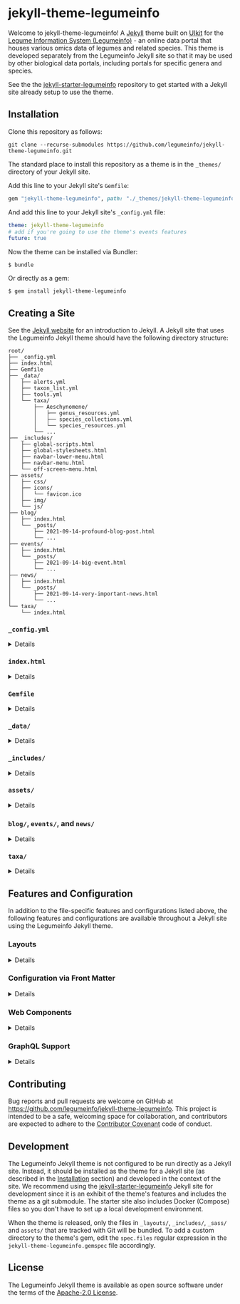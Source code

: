 # jekyll-theme-legumeinfo

Welcome to jekyll-theme-legumeinfo!
A [Jekyll](https://jekyllrb.com/) theme built on [UIkit](https://getuikit.com/) for the [Legume Information System (Legumeinfo)](https://legumeinfo.org/) - an online data portal that houses various omics data of legumes and related species.
This theme is developed separately from the Legumeinfo Jekyll site so that it may be used by other biological data portals, including portals for specific genera and species.

See the the [jekyll-starter-legumeinfo](https://github.com/legumeinfo/jekyll-starter-legumeinfo) repository to get started with a Jekyll site already setup to use the theme.


## Installation

Clone this repository as follows:

    git clone --recurse-submodules https://github.com/legumeinfo/jekyll-theme-legumeinfo.git

The standard place to install this repository as a theme is in the `_themes/` directory of your Jekyll site.

Add this line to your Jekyll site's `Gemfile`:

```ruby
gem "jekyll-theme-legumeinfo", path: "./_themes/jekyll-theme-legumeinfo"
```

And add this line to your Jekyll site's `_config.yml` file:

```yaml
theme: jekyll-theme-legumeinfo
# add if you're going to use the theme's events features
future: true
```

Now the theme can be installed via Bundler:

    $ bundle

Or directly as a gem:

    $ gem install jekyll-theme-legumeinfo


## Creating a Site

See the [Jekyll website](https://jekyllrb.com/) for an introduction to Jekyll.
A Jekyll site that uses the Legumeinfo Jekyll theme should have the following directory structure:

```
root/
├── _config.yml
├── index.html
├── Gemfile
├── _data/
│   ├── alerts.yml
│   ├── taxon_list.yml
│   ├── tools.yml
│   └── taxa/
│       ├── Aeschynomene/
│       │   ├── genus_resources.yml
│       │   ├── species_collections.yml
│       │   └── species_resources.yml
│       └── ...
├── _includes/
│   ├── global-scripts.html
│   ├── global-stylesheets.html
│   ├── navbar-lower-menu.html
│   ├── navbar-menu.html
│   └── off-screen-menu.html
├── assets/
│   ├── css/
│   ├── icons/
│   │   └── favicon.ico
│   ├── img/
│   └── js/
├── blog/
│   ├── index.html
│   └── _posts/
│       ├── 2021-09-14-profound-blog-post.html
│       └── ...
├── events/
│   ├── index.html
│   └── _posts/
│       ├── 2021-09-14-big-event.html
│       └── ...
├── news/
│   ├── index.html
│   └── _posts/
│       ├── 2021-09-14-very-important-news.html
│       └── ...
└── taxa/
    └── index.html
```


### `_config.yml`
<details>

The `_config.yml` file should be auto-generated when you create your Jekyll site.
This file contains configuration information used by both a Jekyll site and its theme.
The Legumeinfo Jekyll theme supports the following entries:

* `title`: String (the title used for all pages and shown in the site navbar)
* `subtitle` (optional): String (the subtitle shown in the site navbar)
* `logo` (optional): String (the URL to the site's logo image)
* `email` (optional): String (how users may contact the maintainers of the site)
* `description`: String (the description used in the site meta)
* `baseurl`: String (the subpath of your site, e.g. /blog)
* `url`: String (the base hostname & protocol for your site, e.g. http://example.com)
* `google_analytics_id` (optional): String (unique Google Analytics ID for the site)
* `card_item_limit` (default=`3`): Integer (maximum number of items to display in each card for which no individual limit is specified)
* `blog_card_item_limit` (default=`card_item_limit`): Integer (maximum number of items to display in the Blog card)
* `news_card_item_limit` (default=`card_item_limit`): Integer (maximum number of items to display in the News card)
* `events_card_item_limit` (default=`card_item_limit`): Integer (maximum number of items to display in the Events card)
* `twitter_card_item_limit` (default=`card_item_limit`): Integer (maximum number of items to display in the Twitter card)
* `twitter_username` (optional): String (the site's Twitter handle for social media links)
* `github_username` (optional): String (the site's GitHub handle for social media links)
* `newsletter` (optional): String (the URL where users can sign up for your site's newsletter)
* `style` (optional):
    * `link_color`: String (what color HTML links should be)
    * `link_hover_color`: String (what color HTML links should be when hovered)
    * `primary_background`: String (what the background color of the main navbar should be)
    * `invert_navbar_text`: Boolean (whether or not to invert the navbar text color)
    * `font_family` (default=`ProximaNova, -apple-system, BlinkMacSystemFont, "Segoe UI", Roboto, "Helvetica Neue", Arial, sans-serif`): String|Array (the default font family for the entire site; fonts are provided by the Web Browser so the array is treated as an ordered list of fonts to try)
    * `font_size` (default=`15px`): String (the default font size for the entire site)
    * `xxlarge_font_size` (default=`38px`): String (the default extra-extra-large font size for the entire site, normally 2.625 &times; `font_size`)
    * `xlarge_font_size` (default=`30px`): String (the default extra-large font size for the entire site, normally 2.0 &times; `font_size`)
    * `large_font_size` (default=`24px`): String (the default large font size for the entire site, normally 1.5 &times; `font_size`)
    * `medium_font_size` (default=`20px`): String (the default medium font size for the entire site, normally 1.25 &times; `font_size`)
    * `small_font_size` (default=`14px`): String (the default small font size for the entire site, normally 0.875 &times; `font_size`)
* `web_components_version` (default=`1.0.0`): String (the version of the Legumeinfo Web Components JavaScript library to use; see the [Web Components](#web-components) section for details)
* `graphql_uri` (default=`https://graphql.lis.ncgr.org/`): String (the URI of the GraphQL Server the theme should load data from; see the [GraphQL Support](#graphql-support) section for details)

As described in the [Installation](#installation) section, you'll need to add the Legumeinfo Jekyll theme in your `_config.yml` file.
And you'll need to add `future: true` if you want to use the theme's events features.
See the [`blog/`, `events/`, and `news/`](#blog-events-and-news) section for details.
</details>


### `index.html`
<details>

`index.html` is the home page for the site.
It should contain the [YAML front matter](#configuration-via-front-matter) variables `title` and `layout`.
For example:

```yaml
---
title: Home
layout: home
---
```

The `layout` variable should always specify the `home` layout for the home page.
See the [Configuration via Front Matter](#configuration-via-front-matter) section for details on how to enable the tools menu and the blog, news, events, and Twitter cards.
</details>


### `Gemfile`
<details>

The `Gemfile` should be auto-generated when you create your Jekyll site.
As described in the [Installation](#installation) section, you'll need to add the Legumeinfo Jekyll theme as a dependency in your `Gemfile`.
</details>


### `_data/`
<details>

The `_data/` directory is used by Jekyll to load static data that is not accommodated by its blog support.
The Legumeinfo Jekyll theme expects three files to be in this directory: `alerts.yml`, `taxon_list.yml` (and accompanying `taxa/` subdirectory), and `tools.yml`.


#### `alerts.yml`

This file contains a list of alerts to be shown on top of the navbar on every page in the site. If the list is not empty, a bell icon will be added to the far right side of the navbar that can be used to toggle the element containing the alerts. Each alert in the list should adhere to the following schema pattern:

```yml
---
-
  type: "primary"|"success"|"warning"|"danger"
  message: "<b>Welcome to the legumeinfo Jekyll starter site!</b> The site's code can be found on <a href='https://github.com/legumeinfo/jekyll-starter-legumeinfo' target='_blank'>GitHub</a>. Click the bell (<span uk-icon='bell'></span>) in the navigation bar to toggle this alert."
```


#### `taxon_list.yml` and `taxa/`

The `taxon_list.yml` file contains a list of taxa (genera) that the data portal provides omics data for.
When the Jekyll site is built, the Legumeinfo Jekyll theme geneartes a page in the `_site/taxa/` directory for each genus in the list using the [jekyll-datapage-generator plugin](https://github.com/avillafiorita/jekyll-datapage_gen) and the [`taxon` layout](#layouts).
The `taxon_list.yml` file should adhere to the following schema pattern:

```yml
---
-
  genus: Arachis
  description: "(peanut: domesticated and wild)"
  category: main
-
  genus: Cajanus
  description: "(pigeonpea)"
  category: main
-
  description: "(jointvetch; model for nodule evolution)"
  genus: Aeschynomene
  category: special
-
  description: "(potato bean: potential tuberous crop)"
  genus: Apios
  category: special
```
Each `category` variable should have the value `main` or `special`.
These categories are used to determine the groupings of the genera in the taxa menu.

The `taxa/` directory should contain a subdirectory for each genus in the `taxon_list.yml` file.
Each subidrectory should contain three files: `genus_resources.yml`, `species_collections.yml`, and `species_resources.yml`.
These files should adhere to the following schema patterns:

##### `genus_resources.yml`

```yml
---
commonName: jointvetch
description: Aeschynomene is a genus of flowering plants in the family Fabaceae, and
  was recently assigned to the informal monophyletic Dalbergia clade of the Dalbergieae.
  They are known commonly as jointvetches. These legumes are most common in warm regions
  and many species are aquatic. The genus as currently circumscribed is paraphyletic
  and it has been suggested that the subgenus Ochopodium be elevated to a new genus
  within the Dalbergieae, though other changes will also be required to render the
  genus monophyletic.
genus: Aeschynomene
resources:
- name: AeschynomeneMine
- URL: https://mines.legumeinfo.org/aeschynomenemine/begin.do
- description: InterMine for Aeschynomene species
species:
- evenia
taxid: 48134
```

##### `species_collections.yml`

```yml
---
species:
- name: evenia
  genomes:
    - collection: CIAT22838.gnm1.XF73
      synopsis: "Aeschynomene evenia isolate CIAT22838, whole genome shotgun sequencing project."
  annotations:
    - collection: CIAT22838.gnm1.ann1.ZM3R
      synopsis: "Aeschynomene evenia isolate CIAT22838, whole genome shotgun sequencing project."
```

##### `species_resources.yml`

```yml
---
species:
- abbrev: aesev
  commonName: shrubby jointvetch
  description: The legume genus Aeschynomene L. includes approximately 150 tropical
    and subtropical species, part of them having a semi-aquatic lifestyle. Some hydrophytic
    Aeschynomene species display unusual symbiotic features such as stem nodulation
    and the presence of a Nod factor-independent infection process with some Bradyrhizobium
    strains. To decipher the mechanisms of this original symbiotic process, Aeschynomene
    evenia has emerged as a new model legume because of its advantageous genetic and
    developmental characteristics for molecular genetics. A. evenia (2n=20, 400 Mb/1C)
    is an autogamous diploid species that is annual or short-lived perennial, consisting
    of various genotypes.
  genus: Aeschynomene
  species: evenia
  strains:
  - accession: CIAT22838
    description: The sequenced A. evenia genotype is an inbred line produced by IRD
      from the accession CIAT22838 originating from Malawi. 94% of the 400 Mb genome
      was assembled, 80% anchored to the 10 A. evenia chromosomes and 32,667 protein-coding
      genes predicted, providing a platform for comparative genomics and analysis
      of the nitrogen-fixing symbiosis in legumes.
    identifier: CIAT22838
    name: CIAT22838
    origin: Malawi
    resources: []
  taxid: 561484
```

Note that the species aren't automatically listed anywhere by the theme.
We recommend overriding the navbar files to add links to a species page that lists the species.
See the [jekyll-starter-legumeinfo](https://github.com/legumeinfo/jekyll-starter-legumeinfo) repository for examples of overriding these files and iterating the species in a page.


#### `tools.yml`

This file contains a list of web-based tools that are provided by the data portal and links to them.
The list should adhere to the following schema:

```yml
---
- category: Browse and Search
  name: Gene Families
  description: Description
  url: "#"
- category: Browse and Search
  name: Genome Context Viewer
  description: Browser for dynamically discovering and viewing genomic synteny across
    selected species.
  url: "#"
- category: Search sequences and features against sequence databases
  name: BLAST Sequence Search
  description: Description
  url: "#"
```

These tools can optionally be listed in a vertical menu on the left side of any page in the site.
See the [Configuration via Front Matter](#configuration-via-front-matter) section for details.
The tools within the list will be grouped by category.
</details>


### `_includes/`
<details>

Jekyll allows the contents of files stored in a site's `_includes/` directory to be included within a page.
The Legumeinfo Jekyll theme uses these files to create custom layouts.
A Jekyll site using the Legumeinfo Jekyll theme can include these files from the theme or override them by adding files with the same name to the site's `_includes/` directory.
The following `_includes/` files are defined by the Legumeinfo Jekyll theme and are intended to be used or overridden.

#### `card.html`

The `card.html` file encapsulates the [UIkit boilerplate](https://getuikit.com/docs/card) used by the blog, news, events, and Twitter cards.
See the [Configuration via Front Matter](#configuration-via-front-matter) section for details about these cards.
This file can be overridden to customize the appearance of the cards, or it can be used to add a card not provided by the theme.

When using the `card.html` file, the `title`, `content`, and `footer` parameters must be provided.
For example, the blog card uses the `card.html` file as follows:
```liquid
{% capture content %}
  <div class="uk-card-body">
    <ul class="uk-list uk-list-disc">
      {% assign blogLimit = site.card_item_limit %}
      {% if site.blog_card_item_limit %}
        {% assign blogLimit = site.blog_card_item_limit %}
      {% endif %}
      {% for post in site.categories.blog limit:blogLimit %}
      <li><b>{{ post.date | date_to_string }}:</b> <a href="{{ post.url }}">{{ post.title }}</a></li>
      {% endfor %}
    </ul>
  </div>
{% endcapture %}

{% capture footer %}
    <a href="{{ "/blog" | relative_url }}" class="uk-button uk-button-text">More Blog Posts</a>
{% endcapture %}

{% include card.html title='BLOG POSTS' content=content footer=footer %}
```

#### `global-scripts.html` and `global-stylesheets.html`

These files should contain `<script>` and `<link>` tags, respectively, to be included on every page in the Jekyll site.

#### `navbar-lower-menu.html`

This file contains the navigation bar menu that appears below the main navigation bar seen on every page.
It is recommended that this menu is given a [responsive width](https://getuikit.com/docs/width#responsive-width) so it can be replaced with a more compact menu on smaller screens.

#### `navbar-menu.html`

This file contains the navigation bar menu seen on every page.
It is recommended that this menu is given a [responsive width](https://getuikit.com/docs/width#responsive-width) so it can be replaced with a more compact menu on smaller screens.
If using an off-screen menu (described below), it is recommend that the off-screen menu's toggle component is placed here.

#### `off-screen-menu.html`

This file contains a vertical menu that appears in an off-screen side-bar that's including on every page.
The off-screen side-bar has unique div ID `#off-screen-menu` and can be toggled using UIkit's [toggle component](https://getuikit.com/docs/toggle).
For example:

```html
<button uk-toggle="target: #off-screen-menu" type="button"></button>
```

See the [jekyll-starter-legumeinfo](https://github.com/legumeinfo/jekyll-starter-legumeinfo) repository for examples of overriding these files.
</details>


### `assets/`
<details>

The `assets/` directory holds static asset files (e.g. stylesheets, icons, images, etc) that may be used throughout a Jekyll site.

#### `css/`

The Legumeinfo Jekyll theme uses the [UIkit CSS framework](https://getuikit.com/).
As such, all contents of the framework are available in the pages you define in your site.
You may add additional styling by saving custom styles in Cascading Style Sheet (`.css`) files in the `assets/css/` directory and importing the files in the pages you want to use them in:

```liquid
<link rel="stylesheet" href="{{ "assets/css/custom.css" | relative_url }}" type="text/css" />
```
A site can be configured to include these files in every page by overriding the `_includes/global-stylesheets.html` file.
See the [`_includes/`](#_includes) section for details.

#### `icons/`

The `icons/` directory is intended to hold any icons you may want to use in your site.
However, there are certain icons the Legumeinfo Jekyll theme will specifically look for in this directory.
Specifically, the theme will attempt to load a `favicon.ico` file and all icon files named `apple-touch-icon-<size>.png` or `favicon-<size>.png`, where `<size>` indicates the dimensions in pixels (e.g. `favicon-192x192.png`).

#### `img/`

The `img/` directory is intended to hold images that you want to use in your Jekyll site.
To do so, simply place image files in the `assets/img/` directory and include them in the pages you want to use them in.
For example:

```liquid
<img src="{{ "assets/img/lupine.jpg" | relative_url }}" />
```

#### `js/`

Although Jekyll is a static site generator, dynamic behavior can be added via JavaScript.
The `js/` directory is intended to hold JavaScript (`.js`) files that you may want to include in your Jekyll site to enable such dynamic behavior.
To include custom JavaScript in your site, put your scripts in the `assets/js/` directory and include them in the pages you want to use them in.
For example:

```liquid
<script src="{{ "assets/js/my-webcomponent.js" | relative_url }}"></script>
```
A site can be configured to include these files in every page by overriding the `_includes/global-scripts.html` file.
See the [`_includes/`](#_includes) section for details.
</details>

### `blog/`, `events/`, and `news/`
<details>

Jekyll is "blog aware," meaning it has built in support for blog-esque content.
The Legumeinfo Jekyll theme uses this support for a blog, events, and news.
To create a blog post, an event, or a news item, add an HTML file to the `blog/_posts/`, `events/_posts/`, or `news/_posts/` directory, respectively.
The filename should contain an [ISO formatted date](https://en.wikipedia.org/wiki/ISO_8601#Dates) and a title, such as `news/_posts/2021-02-24-sensational-news.html`.
The files must contain the [YAML front matter](#configuration-via-front-matter) variables `layout`, `title`, `author`, and `summary`.
Additionally, blog and news front matter should contain an `author` variable, and event front matter can contain an `end_date` variable if it's a multi-day event.
For example, `blog/_posts/2021-09-14-profound-blog-post.html` may have the front matter:

```yaml
---
layout:     blog-post
title:      Sensational Event!
end_date:   2022-02-25
summary:    This event is sensational! Probably because it's so long...
---
```

`events/_posts/2021-09-14-big-event.html` may have the front matter:

```yaml
---
layout:     event
title:      Sensational Event!
end_date:   2022-02-25
summary:    This event is sensational! Probably because it's so long...
---
```

And `news/_posts/2021-09-14-very-important-news.html` may have the front matter:

```yaml
---
layout:     news-item
title:      Sensational News!
author:     Alan Cleary
summary:    This news is sensational! Everyone will talk about it... but it changes nothing.
---
```

Note that the blog post's `layout` variable has the value `blog-post`.
This defines a layout provided by the Legumeinfo Jekyll theme for blog posts, thus all blog posts should specify the `blog-post` layout.
Similarly, the event's `layout` variable has the value `event` and the news item's `layout` variable has the value `news-item`.
All events and news items should specify these layouts as well.

The most recent blog posts, events, and news items can be listed in cards on the right side of any page in a Jekyll site using the Legumeinfo Jekyll theme.
These cards contain links to `blog/index.html`, `events/index.html`, and `news/index.html`, respectively.
It is left to users of the theme to implement these pages.
See the [Configuration via Front Matter](#configuration-via-front-matter) section for details on how to enable the cards and see the [jekyll-starter-legumeinfo](https://github.com/legumeinfo/jekyll-starter-legumeinfo) repository for example implementations of the pages the cards link to.

**[By default](https://jekyllrb.com/docs/upgrading/2-to-3/#future-posts) Jekyll doesn't generate static pages for posts whose date is after the date the site was built.
The Legumeinfo Jekyll theme requires this functionality because events (i.e. Jekyll blog posts) of interest are those that haven't happened yet, i.e. future events.
The theme cannot enable this for a site so the site must enable it by adding the following to its** `_config.yml` **file:**

```yaml
future: true
```
Alternatively, the `--future` command line option can be used when building the site.
</details>

### `taxa/`
<details>

The Legumeinfo Jekyll theme generates a page for each taxon (genus) when the Jekyll site is built; see **`taxon_list.yml` and `taxa/`** in the [`_data/`](#_data) section for details.
These pages are placed in the `_site/taxa/` directory, which corresponds to the `taxa/` directory in the site's source code.
It is left to users of the theme to implement the `taxa/index.html` page.
See the [jekyll-starter-legumeinfo](https://github.com/legumeinfo/jekyll-starter-legumeinfo) repository for an example implementations of this page.
</details>


## Features and Configuration

In addition to the file-specific features and configurations listed above, the following features and configurations are available throughout a Jekyll site using the Legumeinfo Jekyll theme.


### Layouts
<details>

In general, a page can be added to a Jekyll site by simply creating a new HTML file.
The URL of the page will correspond to its location in the site's directory structure and the name of the HTML file.
However, these HTML files should typically not be self-contained web pages, but rather, only contain content to be placed in a page template, or *layout*, provided by the Jekyll site or theme.

The Legumeinfo Jekyll theme provides a default layout that will be automatically used for every page that doesn't explicitly specify a layout.
The layout a page should use is specified using the `layout` variable in the page's [YAML front matter](#configuration-via-front-matter).
The Legumeinfo Jekyll theme provides the following layouts:

* `base`: The base layout for all pages.
* `default`: The default layout used if a page does not specify a layout.
* `404`: The layout used when a page is not found.
* `blog`: The layout used when viewing all blog posts.
* `blog-post`: The layout used when viewing a specific blog post. Uses the `reading-width` layout.
* `event`: The layout used when viewing a specific event.
* `events`: The layout used when viewing all events (automatically updates without rebuilding the site).
* `full-width`: A layout that uses the full width of the page for content, i.e. the tools menu and cards are not available in this layout.
* `home`: The layout used when viewing the home page.
* `news`: The layout used when viewing all news items.
* `news-item`: The layout used when viewing a specific news item.
* `page`: Alias for `default`.
* `post`: Alias for `default`.
* `reading-width`: A layout that puts content in a container with a width ideal for reading.
* `taxon`: The template used when generating pages for the taxa (genera) in the `_data/taxon_list.yml` file.

It is recommend that each page uses the `default` layout unless the page corresponds to a previously described page that has a specific layout.
</details>


### Configuration via Front Matter
<details>

The Legumeinfo Jekyll theme allows configuration of specific pages via [YAML front matter variables](https://jekyllrb.com/docs/front-matter/).
The following variables are currently supported:

* `tools_menu` (optional): Boolean (shows the vertical tools menu on the left side of any page using the `default` layout)
* `blog_card` (optional): Boolean (shows the blog card on the right side of any page using the `default` layout)
* `news_card` (optional): Boolean (shows the news card on the right side of any page using the `default` layout)
* `events_card` (optional): Boolean (shows the events card on the right side of any page using the `default` layout)
* `twitter_card` (optional): Boolean (shows the Twitter feed card on the right side of any page using the `default` layout)
* `web_components` (optional): Boolean (includes the Legumeinfo Web Components JavaScript in the page)

Note, [front matter default values](https://jekyllrb.com/docs/configuration/front-matter-defaults/) can be set in the `_config.yml` file.
For example, the following would show the vertical tools menu on every page that uses the `default` layout:

```yml
defaults:
  -
    scope:
      path: ""
    values:
      tools_menu: true
```
</details>


### Web Components
<details>

The Legumeinfo Jekyll theme uses the [Legumeinfo Web Components](https://www.npmjs.com/package/@legumeinfo/web-components) JavaScript library to support dynamic functionality, such as gene search.
Since not every page needs Web Components, you must "opt-in" to including the Legumeinfo Web Components JavaScript on pages you want to use components in.
This is done using the `web_components` [front matter variable](#configuration-via-front-matter).
For example:

```liquid
---
web_components: true
---

<lis-gene-search-element id="gene-search"></lis-gene-search-element>

<script type="module">
  import { getOrganismsFormDataFunction, geneSearchFunction } from "lis-graphql";
  const geneSearchElement = document.getElementById('gene-search');
  geneSearchElement.formDataFunction = getOrganismsFormDataFunction;
  geneSearchElement.searchFunction = geneSearchFunction;
</script>
```
The theme specifies which version of the Legumeinfo Web Components JavaScript library to use.
However, this can be overridden using the `web_components_version` variable in the [`_config.yml` file](#_configyml).
</details>


### GraphQL Support
<details>

Legumeinfo uses a [GraphQL Server](https://github.com/legumeinfo/graphql-server) to provide a consistent, interconnected API for accessing its data and services.
For convenience, the Legumeinfo Jekyll theme provides JavaScript for querying an instance of the Legumeinfo GraphQL Server, including functions that fetch and format data for specific Web Components.
These scripts are available via the `lis-graphql` JavaScript module.
This module can be loaded on any page by simply importing one or more features from the module, as demonstrated in the [Web Components](#web-components) section.
The theme loads data from the Legumeinfo GraphQL Server by default.
However, this can be overridden using the `graphql_uri` variable in the [`_config.yml` file](#_configyml).
</details>


## Contributing

Bug reports and pull requests are welcome on GitHub at https://github.com/legumeinfo/jekyll-theme-legumeinfo.
This project is intended to be a safe, welcoming space for collaboration, and contributors are expected to adhere to the [Contributor Covenant](http://contributor-covenant.org) code of conduct.


## Development

The Legumeinfo Jekyll theme is not configured to be run directly as a Jekyll site.
Instead, it should be installed as the theme for a Jekyll site (as described in the [Installation](#installation) section) and developed in the context of the site.
We recommend using the [jekyll-starter-legumeinfo](https://github.com/legumeinfo/jekyll-starter-legumeinfo) Jekyll site for development since it is an exhibit of the theme's features and includes the theme as a git submodule.
The starter site also includes Docker (Compose) files so you don't have to set up a local development environment.

When the theme is released, only the files in `_layouts/`, `_includes/`, `_sass/` and `assets/` that are tracked with Git will be bundled.
To add a custom directory to the theme's gem, edit the `spec.files` regular expression in the `jekyll-theme-legumeinfo.gemspec` file accordingly.


## License

The Legumeinfo Jekyll theme is available as open source software under the terms of the [Apache-2.0 License](https://opensource.org/licenses/Apache-2.0).
